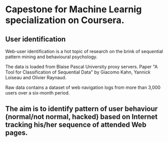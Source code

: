 # Capestone for Machine Learnig specialization on Coursera.
## User identification

Web-user identification is a hot topic of research on the brink of sequential pattern mining and behavioural psychology.

The data is loaded from Blaise Pascal University proxy servers. Paper "A Tool for Classification of Sequential Data" by Giacomo Kahn, Yannick Loiseau and Olivier Raynaud. 

Raw data contains a dataset of web navigation logs from more than 3,000 users over a six-month period.

## The aim is to identify pattern of user behaviour (normal/not normal, hacked) based on Internet tracking his/her sequence of attended Web pages.



